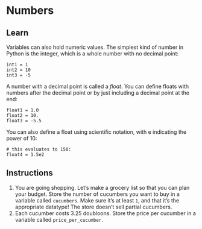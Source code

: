 # Numbers
## Learn
Variables can also hold numeric values. The simplest kind of number in Python is the integer, which is a whole number with no decimal point:
```
int1 = 1
int2 = 10
int3 = -5
```
A number with a decimal point is called a *float*. You can define floats with numbers after the decimal point or by just including a decimal point at the end:
```
float1 = 1.0
float2 = 10.
float3 = -5.5
```
You can also define a float using scientific notation, with e indicating the power of 10:
```
# this evaluates to 150:
float4 = 1.5e2 
```
## Instructions
1. You are going shopping. Let’s make a grocery list so that you can plan your budget. Store the number of cucumbers you want to buy in a variable called ```cucumbers```. Make sure it’s at least ```1```, and that it’s the appropriate datatype! The store doesn’t sell partial cucumbers.
2. Each cucumber costs 3.25 doubloons. Store the price per cucumber in a variable called ```price_per_cucumber```.